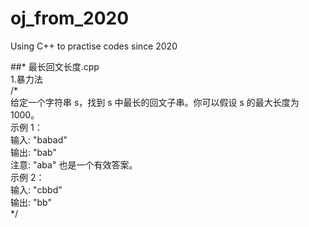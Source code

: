 # oj_from_2020
Using C++ to practise codes since 2020  

##* 最长回文长度.cpp  
1.暴力法  
/*  
给定一个字符串 s，找到 s 中最长的回文子串。你可以假设 s 的最大长度为 1000。  
示例 1：  
输入: "babad"  
输出: "bab"  
注意: "aba" 也是一个有效答案。  
示例 2：  
输入: "cbbd"  
输出: "bb"  
*/  
